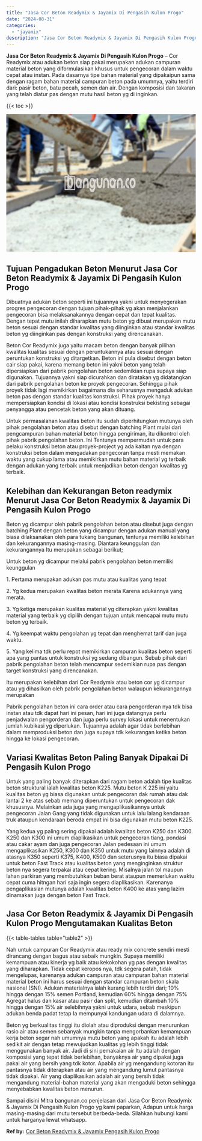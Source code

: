```yaml
---
title: "Jasa Cor Beton Readymix & Jayamix Di Pengasih Kulon Progo"
date: "2024-08-31"
categories: 
  - "jayamix"
description: "Jasa Cor Beton Readymix & Jayamix Di Pengasih Kulon Progo. Sampai disini Mitra bangunan.co penjelasan dari Jasa Cor Beton Readymix & Jayamix Di Pengasih Kulo..."
---
```


**Jasa Cor Beton Readymix & Jayamix Di Pengasih Kulon Progo** – Cor Readymix atau adukan beton siap pakai merupakan adukan campuran material beton yang diformulasikan khusus untuk pengecoran dalam waktu cepat atau instan. Pada dasarnya tipe bahan material yang dipakaipun sama dengan ragam bahan material campuran beton pada umumnya, yaitu terdiri dari: pasir beton, batu pecah, semen dan air. Dengan komposisi dan takaran yang telah diatur pas dengan mutu hasil beton yg di inginkan.

{{< toc >}}

![Jasa Cor Beton Readymix & Jayamix Di Pengasih Kulon Progo](/images/jasa-cor-readymix-02.png)

## Tujuan Pengadukan Beton Menurut Jasa Cor Beton Readymix & Jayamix Di Pengasih Kulon Progo

Dibuatnya adukan beton seperti ini tujuannya yakni untuk menyegerakan progres pengecoran dengan tujuan pihak-pihak yg akan menjalankan pengecoran bisa melaksanakannya dengan cepat dan tepat kualitas. Dengan tepat mutu inilah diharapkan mutu beton yg dibuat merupakan mutu beton sesuai dengan standar kwalitas yang diinginkan atau standar kwalitas beton yg diinginkan pas dengan konstruksi yang direncanakan.

Beton Cor Readymix juga yaitu macam beton dengan banyak pilihan kwalitas kualitas sesuai dengan peruntukannya atau sesuai dengan peruntukan konstruksi yg ditargetkan. Beton ini pula disebut dengan beton cair siap pakai, karena memang beton ini yakni beton yang telah dipersiapkan dari pabrik pengolahan beton sedemikian rupa supaya siap digunakan. Tujuannya yakni siap dicurahkan dan diratakan yg didatangkan dari pabrik pengolahan beton ke proyek pengecoran. Sehingga pihak proyek tidak lagi memikirkan bagaimana dia seharusnya mengaduk adukan beton pas dengan standar kualitas konstruksi. Pihak proyek hanya mempersiapkan kondisi di lokasi atau kondisi konstruksi bekisting sebagai penyangga atau pencetak beton yang akan dituang.

Untuk permasalahan kwalitas beton itu sudah diperhitungkan mutunya oleh pihak pengolahan beton atau disebut dengan batching Plant mulai dari pengcampuran bahan material beton hingga pengiriman, itu dikontrol oleh pihak pabrik pengolahan beton. Ini Tentunya mempermudah untuk para pelaku konstruksi beton atau proyek-project yg ada kaitan nya dengan konstruksi beton dalam mengadakan pengecoran tanpa mesti memakan waktu yang cukup lama atau memikirkan mutu bahan material yg terbaik dengan adukan yang terbaik untuk menjadikan beton dengan kwalitas yg terbaik.

## Kelebihan dan Kekurangan Beton readymix Menurut Jasa Cor Beton Readymix & Jayamix Di Pengasih Kulon Progo

Beton yg dicampur oleh pabrik pengolahan beton atau disebut juga dengan batching Plant dengan beton yang dicampur dengan adukan manual yang biasa dilaksanakan oleh para tukang bangunan, tentunya memiliki kelebihan dan kekurangannya masing-masing. Diantara keunggulan dan kekurangannya Itu merupakan sebagai berikut;

Untuk beton yg dicampur melalui pabrik pengolahan beton memiliki keunggulan

1\. Pertama merupakan adukan pas mutu atau kualitas yang tepat

2\. Yg kedua merupakan kwalitas beton merata Karena adukannya yang merata.

3\. Yg ketiga merupakan kualitas material yg diterapkan yakni kwalitas material yang terbaik yg dipilih dengan tujuan untuk mencapai mutu mutu beton yg terbaik.

4\. Yg keempat waktu pengolahan yg tepat dan menghemat tarif dan juga waktu.

5\. Yang kelima tdk perlu repot memikirkan campuran kualitas beton seperti apa yang pantas untuk konstruksi yg sedang dibangun. Sebab pihak dari pabrik pengolahan beton telah mencampur sedemikian rupa pas dengan target konstruksi yang direncanakan.

Itu merupakan kelebihan dari Cor Readymix atau beton cor yg dicampur atau yg dihasilkan oleh pabrik pengolahan beton walaupun kekurangannya merupakan

Pabrik pengolahan beton ini cara order atau cara pengorderan nya tdk bisa instan atau tdk dapat hari ini pesan, hari ini juga datangnya perlu penjadwalan pengorderan dan juga perlu survey lokasi untuk menentukan jumlah kubikasi yg diperlukan. Tujuannya adalah agar tidak berlebihan dalam memproduksi beton dan juga supaya tdk kekurangan ketika beton hingga ke lokasi pengecoran.

## Variasi Kwalitas Beton Paling Banyak Dipakai Di Pengasih Kulon Progo

Untuk yang paling banyak diterapkan dari ragam beton adalah tipe kualitas beton struktural ialah kwalitas beton K225. Mutu beton K 225 ini yaitu kualitas beton yg biasa digunakan untuk pengecoran dak rumah atau dak lantai 2 ke atas sebab memang diperuntukan untuk pengecoran dak khususnya. Melainkan ada juga yang mengaplikasikannya untuk pengecoran Jalan Gang yang tidak digunakan untuk lalu lalang kendaraan truk ataupun kendaraan beroda empat ini bisa digunakan mutu beton K225.

Yang kedua yg paling sering dipakai adalah kwalitas beton K250 dan K300. K250 dan K300 ini umum diaplikasikan untuk pengecoran tiang, pondasi atau cakar ayam dan juga pengecoran Jalan pedesaan ini umum mengaplikasikan K250, K300 dan K350 untuk mutu yang lainnya adalah di atasnya K350 seperti K375, K400, K500 dan seterusnya itu biasa dipakai untuk beton Fast Track atau kualitas beton yang menginginkan struktur beton nya segera terpakai atau cepat kering. Misalnya jalan tol maupun lahan parkiran yang membutuhkan beban berat ataupun memerlukan waktu cepat cuma hitngan hari saja ingin segera diaplikasikan. Karenanya pengaplikasian mutunya adalah kwalitas beton K400 ke atas yang lazim dinamakan juga dengan beton Fast Track.

## Jasa Cor Beton Readymix & Jayamix Di Pengasih Kulon Progo Mengutamakan Kualitas Beton

{{< table-tables table="table2" >}}

Nah untuk campuran Cor Readymix atau ready mix concrete sendiri mesti dirancang dengan bagus atau sebaik mungkin. Supaya memiliki kemampuan atau kinerja yg baik atau kekokohan yg pas dengan kwalitas yang diharapkan. Tidak cepat keropos nya, tdk segera patah, tidak mengelupas, karenanya adukan campuran atau campuran bahan material material beton ini harus sesuai dengan standar campuran beton skala nasional (SNI). Adukan materialnya ialah kurang lebih terdiri dari; 10% hingga dengan 15% semen Portland, kemudian 60% hingga dengan 75% Agregat halus dan kasar atau pasir dan split, kemudian ditambah 10% hingga dengan 15% air selebihnya yakni untuk udara, sebab meskipun adukan benda padat tetap Ia mempunyai kandungan udara di dalamnya.

Beton yg berkualitas tinggi itu diolah atau diproduksi dengan menurunkan rasio air atau semen sebanyak mungkin tanpa mengorbankan kemampuan kerja beton segar nah umumnya mutu beton yang apakah itu adalah lebih sedikit air dengan tetap mewujudkan kualitas yg lebih tinggi tidak menggunakan banyak air. Jadi di sini pemakaian air Itu adalah dengan komposisi yang tepat tidak berlebihan, banyaknya air yang dipakai juga pakai air yang bersih yang tdk kotor. Apabila air yg mengandung kotoran itu pantasnya tidak diterapkan atau air yang mengandung lumut pantasnya tidak dipakai. Air yang diaplikasikan adalah air yang bersih tidak mengandung material-bahan material yang akan mengaduki beton sehingga menyebabkan kwalitas beton menurun.

Sampai disini Mitra bangunan.co penjelasan dari Jasa Cor Beton Readymix & Jayamix Di Pengasih Kulon Progo yg kami paparkan, Adapun untuk harga masing-masing dari mutu tersebut berbeda-beda. Silahkan hubungi kami untuk harganya lewat whatsapp.

**Ref by:** [Cor Beton Readymix & Jayamix Pengasih Kulon Progo](https://id.wikipedia.org/wiki/Cor)
